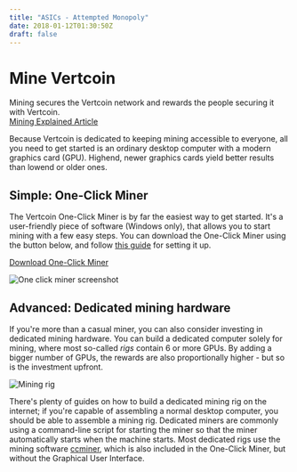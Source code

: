 ```yaml
---
title: "ASICs - Attempted Monopoly"
date: 2018-01-12T01:30:50Z
draft: false
---
```


# Mine Vertcoin
Mining secures the Vertcoin network and rewards the people securing it with Vertcoin.<br>
[Mining Explained Article](/whatismining)

Because Vertcoin is dedicated to keeping mining accessible to everyone, all you need to get started is an ordinary desktop computer with a modern graphics card (GPU). Highend, newer graphics cards yield better results than lowend or older ones.

## Simple: One-Click Miner

The Vertcoin One-Click Miner is by far the easiest way to get started. It's a user-friendly piece of software (Windows only), that allows you to start mining with a few easy steps. You can download the One-Click Miner using the button below, and follow [this guide](https://medium.com/vertcoin-blog/updated-vertcoin-one-click-miner-ocm-setup-b7052a4664c9) for setting it up.

[Download One-Click Miner](https://github.com/vertcoin/One-Click-Miner/releases)

![One click miner screenshot](/images/oneclickminer.png)

## Advanced: Dedicated mining hardware

If you're more than a casual miner, you can also consider investing in dedicated mining hardware. You can build a dedicated computer solely for mining, where most so-called _rigs_ contain 6 or more GPUs. By adding a bigger number of GPUs, the rewards are also proportionally higher - but so is the investment upfront.

![Mining rig](/images/miningrig.jpg)

There's plenty of guides on how to build a dedicated mining rig on the internet; if you're capable of assembling a normal desktop computer, you should be able to assemble a mining rig. Dedicated miners are commonly using a command-line script for starting the miner so that the miner automatically starts when the machine starts. Most dedicated rigs use the mining software [ccminer](https://github.com/tpruvot/ccminer), which is also included in the One-Click Miner, but without the Graphical User Interface.